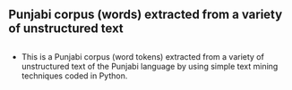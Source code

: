 ## Punjabi corpus (words) extracted from a variety of unstructured text <h2>

* This is a Punjabi corpus (word tokens) extracted from a variety of unstructured text of the Punjabi language by using simple text mining techniques coded in Python.	  
 
